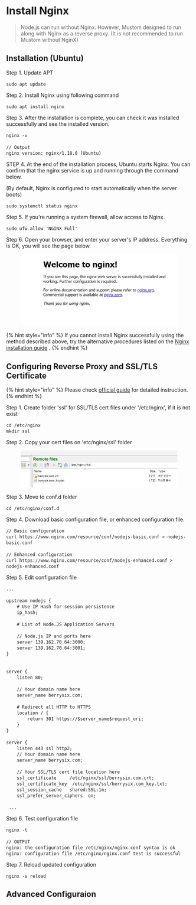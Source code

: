 # Install Nginx



> Node.js can run without Nginx. However, Mustom designed to run along with Nginx as a reverse proxy. (It is not recommended to run Mustom without NginX)



## Installation (Ubuntu)



Step 1. Update APT

```
sudo apt update
```



Step 2. Install Nginx using following command

```
sudo apt install nginx
```



Step 3. After the installation is complete, you can check it was installed successfully and see the installed version.

```
nginx -v

// Output
nginx version: nginx/1.18.0 (Ubuntu)
```



STEP 4. At the end of the installation process, Ubuntu starts Nginx. You can confirm that the nginx service is up and running through the command below.

(By default, Nginx is configured to start automatically when the server boots)

```
sudo systemctl status nginx
```



Step 5. If you're running a system firewall,  allow access to Nginx.

```
sudo ufw allow 'NGINX Full'
```



Step 6. Open your browser, and enter your server's IP address. Everything is OK, you will see the page below.

<figure><img src="../../.gitbook/assets/nginx.JPG" alt=""><figcaption></figcaption></figure>

{% hint style="info" %}
If you cannot install Nginx successfully using the method described above, try the alternative procedures listed on the [Nginx installation guide](https://www.nginx.com/resources/wiki/start/topics/tutorials/install/) .
{% endhint %}



## Configuring Reverse Proxy and SSL/TLS Certificate



{% hint style="info" %}
Please check [official guide](https://docs.nginx.com/nginx/deployment-guides/load-balance-third-party/node-js/) for detailed instruction.
{% endhint %}



Step 1. Create folder 'ssl' for SSL/TLS cert files under '/etc/nginx',  if it is not exist

```
cd /etc/nginx
mkdir ssl
```



Step 2. Copy your cert files on 'etc/nginx/ssl' folder

<figure><img src="../../.gitbook/assets/ssl.JPG" alt=""><figcaption></figcaption></figure>



Step 3. Move to conf.d folder&#x20;

```
cd /etc/nginx/conf.d
```



Step 4. Download basic configuration file, or enhanced configuration file.

```
// Basic configuration
curl https://www.nginx.com/resource/conf/nodejs-basic.conf > nodejs-basic.conf

// Enhanced configuration
curl https://www.nginx.com/resource/conf/nodejs-enhanced.conf > nodejs-enhanced.conf
```



Step 5. Edit configuration file

```
...
 
upstream nodejs {
    # Use IP Hash for session persistence
    ip_hash;
 
    # List of Node.JS Application Servers
    
    // Node.js IP and ports here
    server 139.162.70.64:3000;
    server 139.162.70.64:3001;
}
 
	 
server {
    listen 80;
    
    // Your domain name here
    server_name berrysix.com;

    # Redirect all HTTP to HTTPS
    location / {	
		return 301 https://$server_name$request_uri;
    } 
}
 
server {
    listen 443 ssl http2;
    // Your domain name here
    server_name berrysix.com;

    // Your SSL/TLS cert file location here
    ssl_certificate     /etc/nginx/ssl/berrysix.com.crt;
    ssl_certificate_key  /etc/nginx/ssl/berrysix.com_key.txt;
    ssl_session_cache	shared:SSL:1m;
    ssl_prefer_server_ciphers  on;
 
 ...
```



Step 6. Test configuration file

```
nginx -t

// OUTPUT
nginx: the configuration file /etc/nginx/nginx.conf syntax is ok
nginx: configuration file /etc/nginx/nginx.conf test is successful
```



Step 7. Reload updated configuration

```
nginx -s reload
```







## Advanced Configuraion
